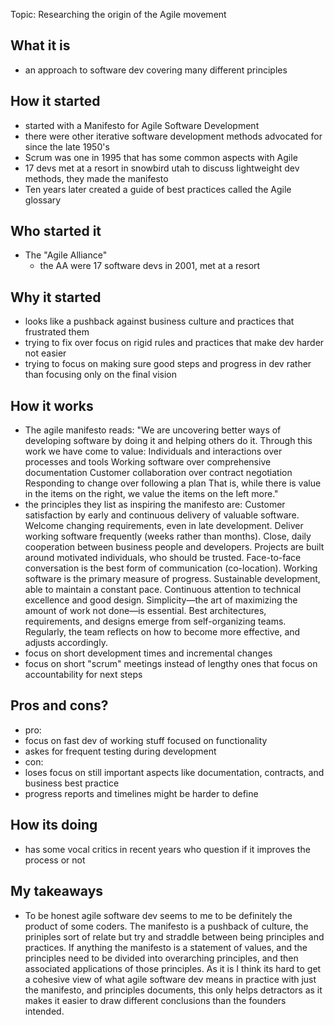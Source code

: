 Topic:
Researching the origin of the Agile movement

## What it is
- an approach to software dev covering many different principles
## How it started
- started with a Manifesto for Agile Software Development
- there were other iterative software development methods advocated for since the late 1950's
- Scrum was one in 1995 that has some common aspects with Agile
- 17 devs met at a resort in snowbird utah to discuss lightweight dev methods, they made the manifesto
- Ten years later created a guide of best practices called the Agile glossary
## Who started it
- The "Agile Alliance"
    - the AA were 17 software devs in 2001, met at a resort

## Why it started
- looks like a pushback against business culture and practices that frustrated them
- trying to fix over focus on rigid rules and practices that make dev harder not easier
- trying to focus on making sure good steps and progress in dev rather than focusing only on the final vision
## How it works
- The agile manifesto reads:
"We are uncovering better ways of developing software by doing it and helping others do it. Through this work we have come to value:
Individuals and interactions over processes and tools
Working software over comprehensive documentation
Customer collaboration over contract negotiation
Responding to change over following a plan
That is, while there is value in the items on the right, we value the items on the left more."
- the principles they list as inspiring the manifesto are:
Customer satisfaction by early and continuous delivery of valuable software.
Welcome changing requirements, even in late development.
Deliver working software frequently (weeks rather than months).
Close, daily cooperation between business people and developers.
Projects are built around motivated individuals, who should be trusted.
Face-to-face conversation is the best form of communication (co-location).
Working software is the primary measure of progress.
Sustainable development, able to maintain a constant pace.
Continuous attention to technical excellence and good design.
Simplicity—the art of maximizing the amount of work not done—is essential.
Best architectures, requirements, and designs emerge from self-organizing teams.
Regularly, the team reflects on how to become more effective, and adjusts accordingly.
- focus on short development times and incremental changes
- focus on short "scrum" meetings instead of lengthy ones that focus on accountability for next steps

## Pros and cons?
- pro:
- focus on fast dev of working stuff focused on functionality
- askes for frequent testing during development
- con:
- loses focus on still important aspects like documentation, contracts, and business best practice
- progress reports and timelines might be harder to define

## How its doing
- has some vocal critics in recent years who question if it improves the process or not

## My takeaways
- To be honest agile software dev seems to me to be definitely the product of some coders. The manifesto is a pushback of culture, the priniples sort of relate but try and straddle between being principles and practices. If anything the manifesto is a statement of values, and the principles need to be divided into overarching principles, and then associated applications of those principles. As it is I think its hard to get a cohesive view of what agile software dev means in practice with just the manifesto, and principles documents, this only helps detractors as it makes it easier to draw different conclusions than the founders intended.
